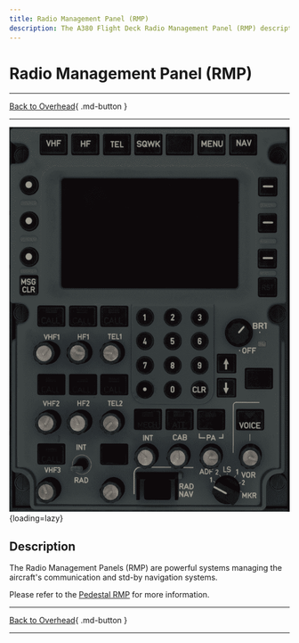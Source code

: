```yaml
---
title: Radio Management Panel (RMP)
description: The A380 Flight Deck Radio Management Panel (RMP) description.
---
```


# Radio Management Panel (RMP)

---

[Back to Overhead](../overviews/ovhd.md){ .md-button }

---

![Radio Management Panel](../../../assets/a380x-briefing/flight-deck/ovhd/rmp3-panel.png "Radio Management Panel"){loading=lazy}

## Description
The Radio Management Panels (RMP) are powerful systems managing the aircraft's communication and std-by navigation 
systems.

Please refer to the [Pedestal RMP](../pedestal/rmp.md) for more information.

---

[Back to Overhead](../overviews/ovhd.md){ .md-button }

--- 
 
